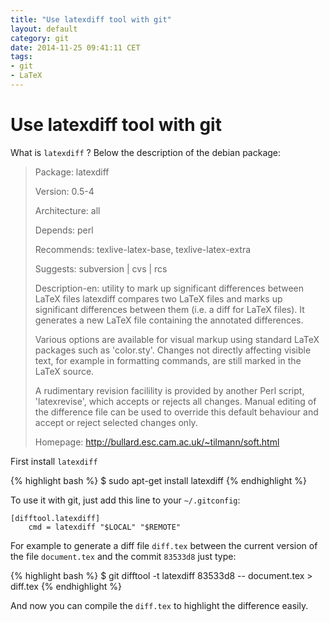 ```yaml
---
title: "Use latexdiff tool with git"
layout: default
category: git
date: 2014-11-25 09:41:11 CET
tags:
- git
- LaTeX
---
```


# Use latexdiff tool with git

What is `latexdiff` ?
Below the description of the debian package:

> Package: latexdiff
> 
> Version: 0.5-4
> 
> Architecture: all
> 
> Depends: perl
> 
> Recommends: texlive-latex-base, texlive-latex-extra
> 
> Suggests: subversion | cvs | rcs
> 
> Description-en: utility to mark up significant differences between LaTeX files
> latexdiff compares two LaTeX files and marks up significant differences
> between them (i.e. a diff for LaTeX files). It generates a new LaTeX file
> containing the annotated differences.
> 
> Various options are available for visual markup using standard LaTeX packages
> such as 'color.sty'. Changes not directly affecting visible text, for example
> in formatting commands, are still marked in the LaTeX source.
> 
> A rudimentary revision facilility is provided by another Perl script,
> 'latexrevise', which accepts or rejects all changes. Manual editing of the
> difference file can be used to override this default behaviour and accept or
> reject selected changes only.
> 
> Homepage: http://bullard.esc.cam.ac.uk/~tilmann/soft.html

First install `latexdiff`

{% highlight bash %}
$ sudo apt-get install latexdiff
{% endhighlight %}

To use it with git, just add this line to your `~/.gitconfig`:

    [difftool.latexdiff]
        cmd = latexdiff "$LOCAL" "$REMOTE"

For example to generate a diff file `diff.tex` between the current version of the file `document.tex` and the commit `83533d8` just type:

{% highlight bash %}
$ git difftool -t latexdiff 83533d8 -- document.tex > diff.tex
{% endhighlight %}

And now you can compile the `diff.tex` to highlight the difference easily.
